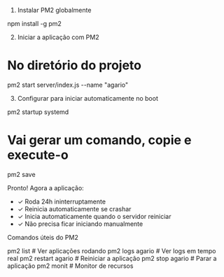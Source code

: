  1. Instalar PM2 globalmente

npm install -g pm2

2. Iniciar a aplicação com PM2

# No diretório do projeto
pm2 start server/index.js --name "agario"

3. Configurar para iniciar automaticamente no boot

pm2 startup systemd
# Vai gerar um comando, copie e execute-o

pm2 save

Pronto! Agora a aplicação:
- ✓ Roda 24h ininterruptamente
- ✓ Reinicia automaticamente se crashar
- ✓ Inicia automaticamente quando o servidor reiniciar
- ✓ Não precisa ficar iniciando manualmente

Comandos úteis do PM2

pm2 list           # Ver aplicações rodando
pm2 logs agario    # Ver logs em tempo real
pm2 restart agario # Reiniciar a aplicação
pm2 stop agario    # Parar a aplicação
pm2 monit          # Monitor de recursos